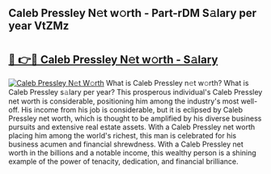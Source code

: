 ## Caleb Pressley N𝚎t w𝚘rth - Part-rDM S𝚊lary per year VtZMz

# <h2><a href="http://gc2hh9.nevu.top/?p=Caleb+Pressley">🔗 👉🔴 Caleb Pressley N𝚎t w𝚘rth - S𝚊lary</a></h2>

[![Caleb Pressley N𝚎t W𝚘rth](https://i.imgur.com/Oavwk0R.jpeg)](http://gc2hh9.nevu.top/?p=Caleb+Pressley)
What is Caleb Pressley n𝚎t w𝚘rth? What is Caleb Pressley s𝚊lary per year?
This prosperous individual's Caleb Pressley net worth is considerable, positioning him among the industry's most well-off. His income from his job is considerable, but it is eclipsed by Caleb Pressley net worth, which is thought to be amplified by his diverse business pursuits and extensive real estate assets. With a Caleb Pressley net worth placing him among the world's richest, this man is celebrated for his business acumen and financial shrewdness. With a Caleb Pressley net worth in the billions and a notable income, this wealthy person is a shining example of the power of tenacity, dedication, and financial brilliance.
